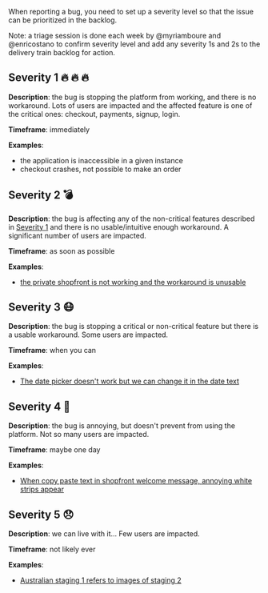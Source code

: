 When reporting a bug, you need to set up a severity level so that the issue can be prioritized in the backlog.

Note: a triage session is done each week by @myriamboure and @enricostano to confirm severity level and add any severity 1s and 2s to the delivery train backlog for action.

## Severity 1 🔥 🔥 🔥 
**Description**: the bug is stopping the platform from working, and there is no workaround. Lots of users are impacted and the affected feature is one of the critical ones: checkout, payments, signup, login.

**Timeframe**: immediately

**Examples**:
- the application is inaccessible in a given instance
- checkout crashes, not possible to make an order

## Severity 2 💣 
**Description**: the bug is affecting any of the non-critical features described in [Severity 1](https://github.com/openfoodfoundation/openfoodnetwork/wiki/Bug-severity#severity-1) and there is no usable/intuitive enough workaround. A significant number of users are impacted.

**Timeframe**: as soon as possible

**Examples**:
- [the private shopfront is not working and the workaround is unusable](https://github.com/openfoodfoundation/openfoodnetwork/issues/1493)

## Severity 3 😷 
**Description**: the bug is stopping a critical or non-critical feature but there is a usable workaround. Some users are impacted.

**Timeframe**: when you can

**Examples**:
- [The date picker doesn't work but we can change it in the date text](https://github.com/openfoodfoundation/openfoodnetwork/issues/1924)

## Severity 4 🤒 
**Description**: the bug is annoying, but doesn't prevent from using the platform. Not so many users are impacted.

**Timeframe**: maybe one day

**Examples**:
- [When copy paste text in shopfront welcome message, annoying white strips appear](https://github.com/openfoodfoundation/openfoodnetwork/issues/1860)

## Severity 5 😞 
**Description**: we can live with it... Few users are impacted.

**Timeframe**: not likely ever

**Examples**:
- [Australian staging 1 refers to images of staging 2](https://github.com/openfoodfoundation/openfoodnetwork/issues/394)